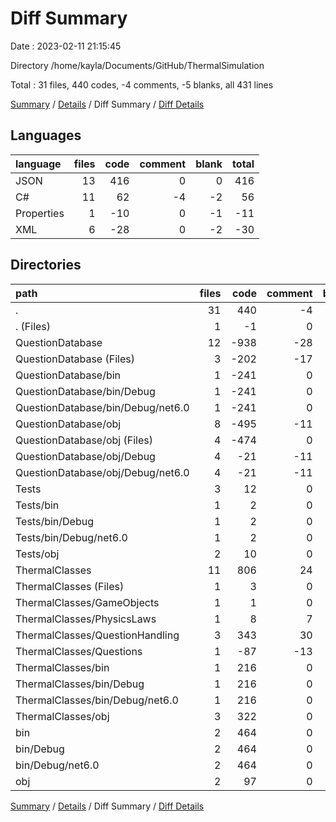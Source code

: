 # Diff Summary

Date : 2023-02-11 21:15:45

Directory /home/kayla/Documents/GitHub/ThermalSimulation

Total : 31 files,  440 codes, -4 comments, -5 blanks, all 431 lines

[Summary](results.md) / [Details](details.md) / Diff Summary / [Diff Details](diff-details.md)

## Languages
| language | files | code | comment | blank | total |
| :--- | ---: | ---: | ---: | ---: | ---: |
| JSON | 13 | 416 | 0 | 0 | 416 |
| C# | 11 | 62 | -4 | -2 | 56 |
| Properties | 1 | -10 | 0 | -1 | -11 |
| XML | 6 | -28 | 0 | -2 | -30 |

## Directories
| path | files | code | comment | blank | total |
| :--- | ---: | ---: | ---: | ---: | ---: |
| . | 31 | 440 | -4 | -5 | 431 |
| . (Files) | 1 | -1 | 0 | 0 | -1 |
| QuestionDatabase | 12 | -938 | -28 | -45 | -1,011 |
| QuestionDatabase (Files) | 3 | -202 | -17 | -37 | -256 |
| QuestionDatabase/bin | 1 | -241 | 0 | 0 | -241 |
| QuestionDatabase/bin/Debug | 1 | -241 | 0 | 0 | -241 |
| QuestionDatabase/bin/Debug/net6.0 | 1 | -241 | 0 | 0 | -241 |
| QuestionDatabase/obj | 8 | -495 | -11 | -8 | -514 |
| QuestionDatabase/obj (Files) | 4 | -474 | 0 | 0 | -474 |
| QuestionDatabase/obj/Debug | 4 | -21 | -11 | -8 | -40 |
| QuestionDatabase/obj/Debug/net6.0 | 4 | -21 | -11 | -8 | -40 |
| Tests | 3 | 12 | 0 | 0 | 12 |
| Tests/bin | 1 | 2 | 0 | 0 | 2 |
| Tests/bin/Debug | 1 | 2 | 0 | 0 | 2 |
| Tests/bin/Debug/net6.0 | 1 | 2 | 0 | 0 | 2 |
| Tests/obj | 2 | 10 | 0 | 0 | 10 |
| ThermalClasses | 11 | 806 | 24 | 40 | 870 |
| ThermalClasses (Files) | 1 | 3 | 0 | 2 | 5 |
| ThermalClasses/GameObjects | 1 | 1 | 0 | 0 | 1 |
| ThermalClasses/PhysicsLaws | 1 | 8 | 7 | 2 | 17 |
| ThermalClasses/QuestionHandling | 3 | 343 | 30 | 52 | 425 |
| ThermalClasses/Questions | 1 | -87 | -13 | -16 | -116 |
| ThermalClasses/bin | 1 | 216 | 0 | 0 | 216 |
| ThermalClasses/bin/Debug | 1 | 216 | 0 | 0 | 216 |
| ThermalClasses/bin/Debug/net6.0 | 1 | 216 | 0 | 0 | 216 |
| ThermalClasses/obj | 3 | 322 | 0 | 0 | 322 |
| bin | 2 | 464 | 0 | 0 | 464 |
| bin/Debug | 2 | 464 | 0 | 0 | 464 |
| bin/Debug/net6.0 | 2 | 464 | 0 | 0 | 464 |
| obj | 2 | 97 | 0 | 0 | 97 |

[Summary](results.md) / [Details](details.md) / Diff Summary / [Diff Details](diff-details.md)